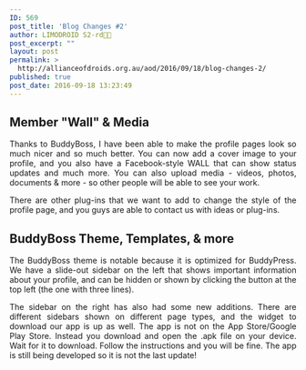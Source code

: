 ```yaml
---
ID: 569
post_title: 'Blog Changes #2'
author: LIMODROID S2-rd🔭🔬
post_excerpt: ""
layout: post
permalink: >
  http://allianceofdroids.org.au/aod/2016/09/18/blog-changes-2/
published: true
post_date: 2016-09-18 13:23:49
---
```

<h2 style="text-align: justify;">Member "Wall" &amp; Media</h2>
<p style="text-align: justify;">Thanks to BuddyBoss, I have been able to make the profile pages look so much nicer and so much better. You can now add a cover image to your profile, and you also have a Facebook-style WALL that can show status updates and much more. You can also upload media - videos, photos, documents &amp; more - so other people will be able to see your work.</p>
<p style="text-align: justify;">There are other plug-ins that we want to add to change the style of the profile page, and you guys are able to contact us with ideas or plug-ins.</p>

<h2 style="text-align: justify;">BuddyBoss Theme, Templates, &amp; more</h2>
<p style="text-align: justify;">The BuddyBoss theme is notable because it is optimized for BuddyPress. We have a slide-out sidebar on the left that shows important information about your profile, and can be hidden or shown by clicking the button at the top left (the one with three lines).</p>
<p style="text-align: justify;">The sidebar on the right has also had some new additions. There are different sidebars shown on different page types, and the widget to download our app is up as well. The app is not on the App Store/Google Play Store. Instead you download and open the .apk file on your device. Wait for it to download. Follow the instructions and you will be fine. The app is still being developed so it is not the last update!</p>